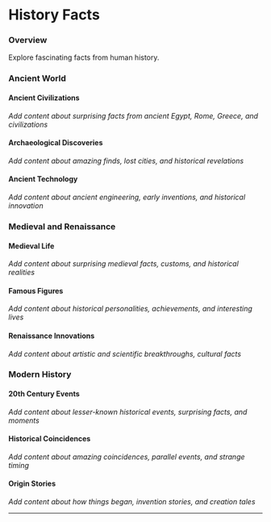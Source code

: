 # History Facts

### Overview

Explore fascinating facts from human history.

### Ancient World

#### Ancient Civilizations
*Add content about surprising facts from ancient Egypt, Rome, Greece, and civilizations*

#### Archaeological Discoveries
*Add content about amazing finds, lost cities, and historical revelations*

#### Ancient Technology
*Add content about ancient engineering, early inventions, and historical innovation*

### Medieval and Renaissance

#### Medieval Life
*Add content about surprising medieval facts, customs, and historical realities*

#### Famous Figures
*Add content about historical personalities, achievements, and interesting lives*

#### Renaissance Innovations
*Add content about artistic and scientific breakthroughs, cultural facts*

### Modern History

#### 20th Century Events
*Add content about lesser-known historical events, surprising facts, and moments*

#### Historical Coincidences
*Add content about amazing coincidences, parallel events, and strange timing*

#### Origin Stories
*Add content about how things began, invention stories, and creation tales*

---
